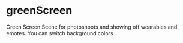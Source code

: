 # greenScreen
 Green Screen Scene for photoshoots and showing off wearables and emotes. You can switch background colors
